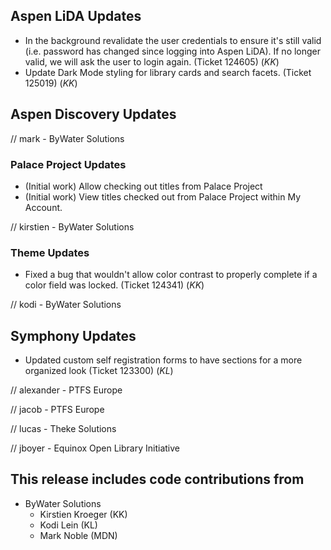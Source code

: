 ## Aspen LiDA Updates
- In the background revalidate the user credentials to ensure it's still valid (i.e. password has changed since logging into Aspen LiDA). If no longer valid, we will ask the user to login again. (Ticket 124605) (*KK*)
- Update Dark Mode styling for library cards and search facets. (Ticket 125019) (*KK*)

## Aspen Discovery Updates
// mark - ByWater Solutions
### Palace Project Updates
- (Initial work) Allow checking out titles from Palace Project
- (Initial work) View titles checked out from Palace Project within My Account.

// kirstien - ByWater Solutions
### Theme Updates
- Fixed a bug that wouldn't allow color contrast to properly complete if a color field was locked. (Ticket 124341) (*KK*)

// kodi - ByWater Solutions
## Symphony Updates
- Updated custom self registration forms to have sections for a more organized look (Ticket 123300) (*KL*)

// alexander - PTFS Europe

// jacob - PTFS Europe

// lucas - Theke Solutions

// jboyer - Equinox Open Library Initiative

## This release includes code contributions from
- ByWater Solutions
    - Kirstien Kroeger (KK)
    - Kodi Lein (KL)
    - Mark Noble (MDN)